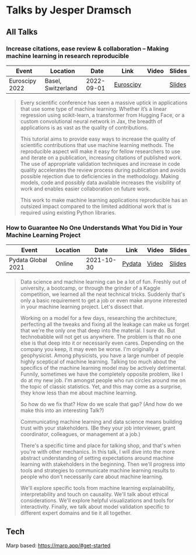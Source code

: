 # Talks by Jesper Dramsch

## All Talks








<!-- TALKS -->
### Increase citations, ease review & collaboration – Making machine learning in research reproducible

| Event | Location | Date | Link | Video | Slides |
| ----- | -------- | ---- | ---- | ----- | ------ |
| Euroscipy 2022 | Basel, Switzerland | 2022-09-01 | [Euroscipy](https://pretalx.com/euroscipy-2022/talk/8RAJX7/) | | [Slides](2022-09-01%20Euroscipy/) |

> Every scientific conference has seen a massive uptick in applications that use some type of machine learning. Whether it’s a linear regression using scikit-learn, a transformer from Hugging Face, or a custom convolutional neural network in Jax, the breadth of applications is as vast as the quality of contributions.
>
> This tutorial aims to provide easy ways to increase the quality of scientific contributions that use machine learning methods. The reproducible aspect will make it easy for fellow researchers to use and iterate on a publication, increasing citations of published work. The use of appropriate validation techniques and increase in code quality accelerates the review process during publication and avoids possible rejection due to deficiencies in the methodology. Making models, code and possibly data available increases the visibility of work and enables easier collaboration on future work.
>
> This work to make machine learning applications reproducible has an outsized impact compared to the limited additional work that is required using existing Python libraries.
### How to Guarantee No One Understands What You Did in Your Machine Learning Project

| Event | Location | Date | Link | Video | Slides |
| ----- | -------- | ---- | ---- | ----- | ------ |
| Pydata Global 2021 | Online | 2021-10-30 | [Pydata](https://pydata.org/global2021/schedule/presentation/112/how-to-guarantee-no-one-understands-what-you-did-in-your-machine-learning-project/) | [Video](https://www.youtube.com/watch?v=ucgCGGb088E) | [Slides](2021-10-28%20Pydata%20Global/) |

> Data science and machine learning can be a lot of fun. Freshly out of university, a bootcamp, or through the grinder of a Kaggle competition, we learned all the neat technical tricks. Suddenly that's only a basic requirement to get a job or even make anyone interested in your machine learning project. Let's dissect that.
>
> Working on a model for a few days, researching the architecture, perfecting all the tweaks and fixing all the leakage can make us forget that we're the only one that deep into the material. I sure do. But technobabble will not get us anywhere. The problem is that no one else is that deep into it or necessarily even cares. Depending on the company you keep, it may even be worse. I'm originally a geophysicist. Among physicists, you have a large number of people highly sceptical of machine learning. Talking too much about the specifics of the machine learning model may be actively detrimental. Funnily, sometimes we have the completely opposite problem, like I do at my new job. I'm amongst people who run circles around me on the topic of classic statistics. Yet, and this may come as a surprise, they know less than me about machine learning.
>
> So how do we fix that? How do we scale that gap? (And how do we make this into an interesting Talk?)
>
> Communicating machine learning and data science means building trust with your stakeholders. (Be they your job interviewer, grant coordinator, colleagues, or management at a job.)
>
> There's a specific time and place for talking shop, and that's when you're with other mechanics. In this talk, I will dive into the more abstract understanding of setting expectations around machine learning with stakeholders in the beginning. Then we'll progress into tools and strategies to communicate machine learning results to people who don't necessarily care about machine learning.
>
> We'll explore specific tools from machine learning explainability, interpretability and touch on causality. We'll talk about ethical considerations. We'll explore helpful visualizations and tools for interactivity. Finally, we talk about model validation specific to different expert domains and tie it all together.
<!-- //TALKS -->








## Tech

Marp based: https://marp.app/#get-started
